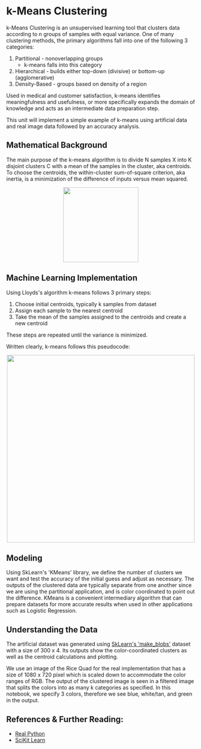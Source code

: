 # k-Means Clustering

k-Means Clustering is an unsupervised learning tool that clusters data according to n groups of samples with equal variance. One of many clustering methods, the primary algorithms fall into one of the following 3 categories:
1. Partitional - nonoverlapping groups
   * k-means falls into this category
2. Hierarchical - builds either top-down (divisive) or bottom-up (agglomerative)
3. Density-Based - groups based on density of a region

Used in medical and customer satisfaction, k-means identifies meaningfulness and usefulness, or more specifically expands the domain of knowledge and acts as an intermediate data preparation step.


This unit will implement a simple example of k-means using artificial data and real image data followed by an accuracy analysis.

## Mathematical Background

The main purpose of the k-means algorithm is to divide N samples X into K disjoint clusters C with a mean of the samples in the cluster, aka centroids. To choose the centroids, the within-cluster sum-of-square criterion, aka inertia, is a minimization of the difference of inputs versus mean squared.

<p align="center">
<img src="https://user-images.githubusercontent.com/97500105/206968748-a11c511a-ddb3-4b81-b2df-10dc4057bdd6.png" style="width:200px;"/>
</p>

## Machine Learning Implementation

Using Lloyds's algorithm k-means follows 3 primary steps:
1. Choose initial centroids, typically k samples from dataset
2. Assign each sample to the nearest centroid
3. Take the mean of the samples assigned to the centroids and create a new centroid

These steps are repeated until the variance is minimized. 

Written clearly, k-means follows this pseudocode:
<p align="center">
<img src="https://user-images.githubusercontent.com/97500105/206970396-f3d46387-515e-4097-b918-f6977dd1fbb3.png" style="width:500px;"/>
</p>

## Modeling

Using SkLearn's 'KMeans' library, we define the number of clusters we want and test the accuracy of the initial guess and adjust as necessary. The outputs of the clustered data are typically separate from one another since we are using the partitional application, and is color coordinated to point out the difference. KMeans is a convenient intermediary algorithm that can prepare datasets for more accurate results when used in other applications such as Logistic Regression.


## Understanding the Data
The artificial dataset was generated using [SkLearn's 'make_blobs'](https://scikit-learn.org/stable/modules/generated/sklearn.datasets.make_blobs.html) dataset with a size of 300 x 4. Its outputs show the color-coordinated clusters as well as the centroid calculations and plotting.

We use an image of the Rice Quad for the real implementation that has a size of 1080 x 720 pixel which is scaled down to accommodate the color ranges of RGB. The output of the clustered image is seen in a filtered image that splits the colors into as many k categories as specified. In this notebook, we specify 3 colors, therefore we see blue, white/tan, and green in the output.


## References & Further Reading:
- [Real Python](https://realpython.com/k-means-clustering-python/)
- [SciKit Learn](https://scikit-learn.org/stable/modules/clustering.html#k-means)
